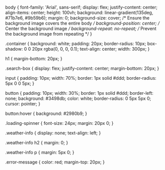 body {
    font-family: 'Arial', sans-serif;
    display: flex;
    justify-content: center;
    align-items: center;
    height: 100vh;
    background: linear-gradient(135deg, #71b7e6, #9b59b6);
    margin: 0;
    background-size: cover; /* Ensure the background image covers the entire body */
    background-position: center; /* Center the background image */
    background-repeat: no-repeat; /* Prevent the background image from repeating */
}


.container {
    background: white;
    padding: 20px;
    border-radius: 10px;
    box-shadow: 0 0 20px rgba(0, 0, 0, 0.1);
    text-align: center;
    width: 300px;
}

h1 {
    margin-bottom: 20px;
}

.search-box {
    display: flex;
    justify-content: center;
    margin-bottom: 20px;
}

input {
    padding: 10px;
    width: 70%;
    border: 1px solid #ddd;
    border-radius: 5px 0 0 5px;
}

button {
    padding: 10px;
    width: 30%;
    border: 1px solid #ddd;
    border-left: none;
    background: #3498db;
    color: white;
    border-radius: 0 5px 5px 0;
    cursor: pointer;
}

button:hover {
    background: #2980b9;
}

.loading-spinner {
    font-size: 24px;
    margin: 20px 0;
}

.weather-info {
    display: none;
    text-align: left;
}

.weather-info h2 {
    margin: 0;
}

.weather-info p {
    margin: 5px 0;
}

.error-message {
    color: red;
    margin-top: 20px;
}

